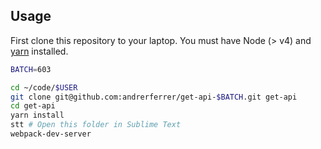 ## Usage

First clone this repository to your laptop. You must have Node (> v4) and [yarn](https://yarnpkg.com/lang/en/docs/install/) installed.

```bash
BATCH=603

cd ~/code/$USER
git clone git@github.com:andrerferrer/get-api-$BATCH.git get-api
cd get-api
yarn install
stt # Open this folder in Sublime Text
webpack-dev-server
```
